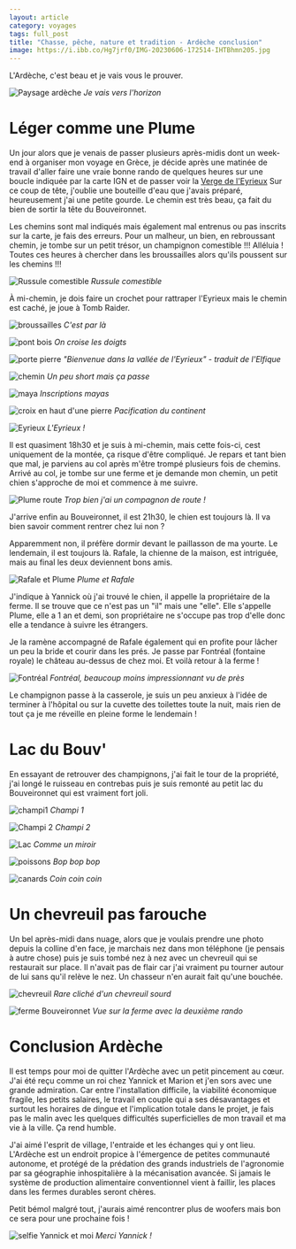 ```yaml
---
layout: article 
category: voyages
tags: full_post
title: "Chasse, pêche, nature et tradition - Ardèche conclusion"
image: https://i.ibb.co/Hg7jrf0/IMG-20230606-172514-IHTBhmn205.jpg
---
```


L'Ardèche, c'est beau et je vais vous le prouver. 

![Paysage ardèche](https://i.ibb.co/1QyS91L/IMG-20230607-160433-N3-XN9rbb9-Y.jpg)
_Je vais vers l'horizon_

<!--more-->

# Léger comme une Plume

Un jour alors que je venais de passer plusieurs après-midis dont un week-end à organiser mon voyage en Grèce, je décide après une matinée de travail d'aller faire une vraie bonne rando de quelques heures sur une boucle indiquée par la carte IGN et de passer voir la [Verge de l'Eyrieux](https://maps.app.goo.gl/muz2R7pbPehZiHnW8)
Sur ce coup de tête, j'oublie une bouteille d'eau que j'avais préparé, heureusement j'ai une petite gourde. 
Le chemin est très beau, ça fait du bien de sortir la tête du Bouveironnet. 

Les chemins sont mal indiqués mais également mal entrenus ou pas inscrits sur la carte, je fais des erreurs. Pour un malheur, un bien, en rebroussant chemin, je tombe sur un petit trésor, un champignon comestible !!! Alléluia ! Toutes ces heures à chercher dans les broussailles alors qu'ils poussent sur les chemins !!! 

![Russule comestible](https://i.ibb.co/qy6xPK3/photocollage-20236101154531-IJr3-Pl-Q114.jpg)
_Russule comestible_

À mi-chemin, je dois faire un crochet pour rattraper l'Eyrieux mais le chemin est caché, je joue à Tomb Raider. 

![broussailles](https://i.ibb.co/cC73SCG/IMG-20230607-190843-EFWQ9-Mrv2c.jpg)
_C'est par là_

![pont bois](https://i.ibb.co/9vxTSTX/IMG-20230607-180919-PMXS1g-VW1a.jpg)
_On croise les doigts_

![porte pierre](https://i.ibb.co/pwm53HP/IMG-20230607-181349-r8w-JPTf-Q9-L.jpg)
_"Bienvenue dans la vallée de l'Eyrieux" - traduit de l'Elfique_

![chemin](https://i.ibb.co/X2YRkdN/IMG-20230607-181428-7x4-Sm-Wgl8s.jpg)
_Un peu short mais ça passe_

![maya](https://i.ibb.co/CnBxVPT/IMG-20230607-190055-X4-Lztjl-F4g.jpg)
_Inscriptions mayas_

![croix en haut d'une pierre](https://i.ibb.co/3rjrCxx/IMG-20230607-181655-I4qi0xmu59.jpg)
_Pacification du continent_

![Eyrieux](https://i.ibb.co/jy9J7NL/IMG-20230607-181506-sizg-Ac-Wb5-Z.jpg)
_L'Eyrieux !_

Il est quasiment 18h30 et je suis à mi-chemin, mais cette fois-ci, cest uniquement de la montée, ça risque d'être compliqué. Je repars et tant bien que mal, je parviens au col après m'être trompé plusieurs fois de chemins. Arrivé au col, je tombe sur une ferme et je demande mon chemin, un petit chien s'approche de moi et commence à me suivre.

![Plume route](https://i.ibb.co/VVXJwxz/IMG-20230607-211107-JRIVSQIT9-V.jpg)
_Trop bien j'ai un compagnon de route !_

J'arrive enfin au Bouveironnet, il est 21h30, le chien est toujours là. Il va bien savoir comment rentrer chez lui non ? 

Apparemment non, il préfère dormir devant le paillasson de ma yourte. 
Le lendemain, il est toujours là. Rafale, la chienne de la maison, est intriguée, mais au final les deux deviennent bons amis. 

![Rafale et Plume](https://i.ibb.co/QMP1sCp/IMG-20230608-072156-HMRW3-Gi-F3h.jpg)
_Plume et Rafale_

J'indique à Yannick où j'ai trouvé le chien, il appelle la propriétaire de la ferme. Il se trouve que ce n'est pas un "il" mais une "elle". Elle s'appelle Plume, elle a 1 an et demi, son propriétaire ne s'occupe pas trop d'elle donc elle a tendance à suivre les étrangers. 

Je la ramène accompagné de Rafale également qui en profite pour lâcher un peu la bride et courir dans les prés. 
Je passe par Fontréal (fontaine royale) le château au-dessus de chez moi. Et voilà retour à la ferme ! 

![Fontréal](https://i.ibb.co/gVV9CtZ/IMG-20230608-163609-6q7-SX9zv20.jpg)
_Fontréal, beaucoup moins impressionnant vu de près_

Le champignon passe à la casserole, je suis un peu anxieux à l'idée de terminer à l'hôpital ou sur la cuvette des toilettes toute la nuit, mais rien de tout ça je me réveille en pleine forme le lendemain ! 


# Lac du Bouv'

En essayant de retrouver des champignons, j'ai fait le tour de la propriété, j'ai longé le ruisseau en contrebas puis je suis remonté au petit lac du Bouveironnet qui est vraiment fort joli. 

![champi1](https://i.ibb.co/0F8Wm50/IMG-20230601-154300-l9jgj-VTk22.jpg)
_Champi 1_

![Champi 2](https://i.ibb.co/Mpd5S5W/IMG-20230601-154604-1f-I6-CYNx6y.jpg)
_Champi 2_

![Lac](https://i.ibb.co/cXHxV1f/IMG-20230601-155341-N15-G5-O6y18.jpg)
_Comme un miroir_

![poissons](https://i.ibb.co/wRZgcmC/IMG-20230601-160724-SFk-WGI2u7s.jpg)
_Bop bop bop_

![canards](https://i.ibb.co/cYHtSkP/IMG-20230601-160821-0rlxo-Dc-R9f.jpg)
_Coin coin coin_

# Un chevreuil pas farouche 

Un bel après-midi dans nuage, alors que je voulais prendre une photo depuis la colline d'en face, je marchais nez dans mon téléphone (je pensais à autre chose) puis je suis tombé nez à nez avec un chevreuil qui se restaurait sur place. Il n'avait pas de flair car j'ai vraiment pu tourner autour de lui sans qu'il relève le nez. Un chasseur n'en aurait fait qu'une bouchée. 

![chevreuil](https://i.ibb.co/Hg7jrf0/IMG-20230606-172514-IHTBhmn205.jpg)
_Rare cliché d'un chevreuil sourd_

![ferme Bouveironnet](https://i.ibb.co/MngyCzd/IMG-20230607-210038-d-Dwur-WJl8-P.jpg)
_Vue sur la ferme avec la deuxième rando_

# Conclusion Ardèche 

Il est temps pour moi de quitter l'Ardèche avec un petit pincement au cœur. 
J'ai été reçu comme un roi chez Yannick et Marion et j'en sors avec une grande admiration. Car entre l'installation difficile, la viabilité économique fragile, les petits salaires, le travail en couple qui a ses désavantages et surtout les horaires de dingue et l'implication totale dans le projet, je fais pas le malin avec les quelques difficultés superficielles de mon travail et ma vie à la ville. Ça rend humble. 

J'ai aimé l'esprit de village, l'entraide et les échanges qui y ont lieu. L'Ardèche est un endroit propice à l'émergence de petites communauté autonome, et protégé de la prédation des grands industriels de l'agronomie par sa géographie inhospitalière à la mécanisation avancée. Si jamais le système de production alimentaire conventionnel vient à faillir, les places dans les fermes durables seront chères. 

Petit bémol malgré tout, j'aurais aimé rencontrer plus de woofers mais bon ce sera pour une prochaine fois ! 

![selfie Yannick et moi](https://i.ibb.co/Mcdk7QS/IMG-20230610-104435-DEbf3-Ir-S9-M.jpg)
_Merci Yannick !_